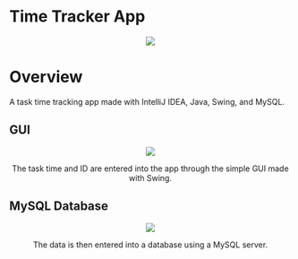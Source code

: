 # Time Tracker App

<p align="center" width="100%">
    <img src="https://user-images.githubusercontent.com/107216125/195877608-f527837c-86ec-4feb-8178-8bd694350dea.png"> 
</p>

<h1>Overview</h1>
A task time tracking app made with IntelliJ IDEA, Java, Swing, and MySQL.

<h2>GUI</h2>

<p align="center" width="100%">
    <img src="https://user-images.githubusercontent.com/107216125/195877747-e31ec9fc-9351-449c-b41e-033b718b1c16.gif"> 
</p>

<p align="center" width="100%">
    The task time and ID are entered into the app through the simple GUI made with Swing. 
</p>

<h2>MySQL Database</h2>

<p align="center" width="100%">
    <img src="https://user-images.githubusercontent.com/107216125/195878357-eb52d2ea-5ef0-47f9-8a67-a065692e1e89.gif"> 
</p>

<p align="center" width="100%">
  The data is then entered into a database using a MySQL server.
</p>
